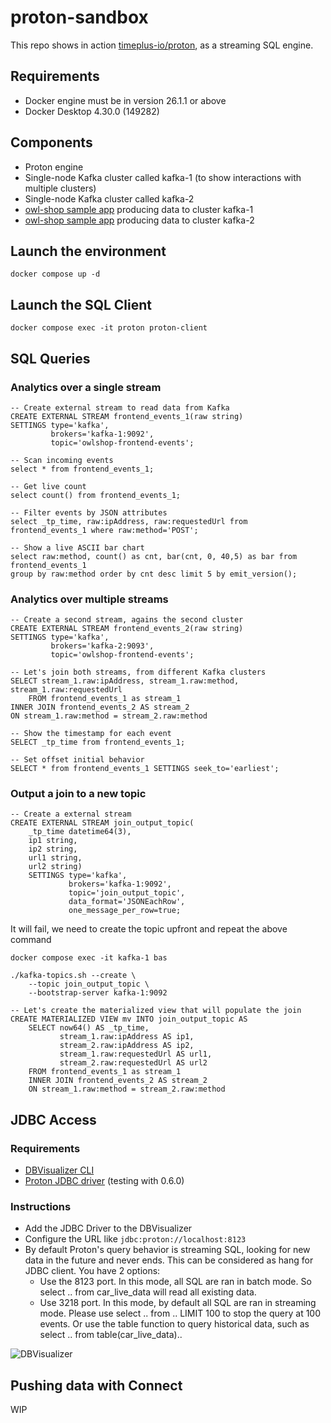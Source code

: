 # proton-sandbox

This repo shows in action [timeplus-io/proton](https://github.com/timeplus-io/proton), as a streaming SQL engine.

## Requirements

- Docker engine must be in version 26.1.1 or above
- Docker Desktop 4.30.0 (149282)

## Components

- Proton engine
- Single-node Kafka cluster called kafka-1 (to show interactions with multiple clusters)
- Single-node Kafka cluster called kafka-2
- [owl-shop sample app](https://github.com/cloudhut/owl-shop) producing data to cluster kafka-1
- [owl-shop sample app](https://github.com/cloudhut/owl-shop) producing data to cluster kafka-2


## Launch the environment
```
docker compose up -d
```


## Launch the SQL Client
```
docker compose exec -it proton proton-client
```


## SQL Queries

### Analytics over a single stream

```
-- Create external stream to read data from Kafka
CREATE EXTERNAL STREAM frontend_events_1(raw string)
SETTINGS type='kafka', 
         brokers='kafka-1:9092',
         topic='owlshop-frontend-events';
```

```
-- Scan incoming events
select * from frontend_events_1;
```

```
-- Get live count
select count() from frontend_events_1;
```

```
-- Filter events by JSON attributes
select _tp_time, raw:ipAddress, raw:requestedUrl from frontend_events_1 where raw:method='POST';
```

```
-- Show a live ASCII bar chart
select raw:method, count() as cnt, bar(cnt, 0, 40,5) as bar from frontend_events_1
group by raw:method order by cnt desc limit 5 by emit_version();
```


### Analytics over multiple streams

```
-- Create a second stream, agains the second cluster
CREATE EXTERNAL STREAM frontend_events_2(raw string)
SETTINGS type='kafka', 
         brokers='kafka-2:9093',
         topic='owlshop-frontend-events';
```

```
-- Let's join both streams, from different Kafka clusters
SELECT stream_1.raw:ipAddress, stream_1.raw:method, stream_1.raw:requestedUrl 
    FROM frontend_events_1 as stream_1
INNER JOIN frontend_events_2 AS stream_2
ON stream_1.raw:method = stream_2.raw:method
```

```
-- Show the timestamp for each event
SELECT _tp_time from frontend_events_1;
```

```
-- Set offset initial behavior 
SELECT * from frontend_events_1 SETTINGS seek_to='earliest';
```

### Output a join to a new topic

```
-- Create a external stream
CREATE EXTERNAL STREAM join_output_topic(
    _tp_time datetime64(3), 
    ip1 string, 
    ip2 string,
    url1 string, 
    url2 string)
    SETTINGS type='kafka', 
             brokers='kafka-1:9092', 
             topic='join_output_topic', 
             data_format='JSONEachRow',
             one_message_per_row=true;
```

It will fail, we need to create the topic upfront and repeat the 
above command

```
docker compose exec -it kafka-1 bas
```

```
./kafka-topics.sh --create \
    --topic join_output_topic \
    --bootstrap-server kafka-1:9092
```

```
-- Let's create the materialized view that will populate the join
CREATE MATERIALIZED VIEW mv INTO join_output_topic AS 
    SELECT now64() AS _tp_time, 
           stream_1.raw:ipAddress AS ip1,
           stream_2.raw:ipAddress AS ip2,
           stream_1.raw:requestedUrl AS url1,
           stream_2.raw:requestedUrl AS url2
    FROM frontend_events_1 as stream_1
    INNER JOIN frontend_events_2 AS stream_2
    ON stream_1.raw:method = stream_2.raw:method
```

## JDBC Access

### Requirements

- [DBVisualizer CLI](https://www.dbvis.com/download/)
- [Proton JDBC driver](https://github.com/timeplus-io/proton-java-driver/releases) (testing with 0.6.0)

### Instructions

- Add the JDBC Driver to the DBVisualizer
- Configure the URL like `jdbc:proton://localhost:8123`
- By default Proton's query behavior is streaming SQL, looking for new data in the 
  future and never ends. This can be considered as hang for JDBC client. You have 2 options:
    - Use the 8123 port. In this mode, all SQL are ran in batch mode. So select .. from car_live_data will read all existing data.
    - Use 3218 port. In this mode, by default all SQL are ran in streaming mode. Please use select .. from .. LIMIT 100 to stop the query at 100 events. Or use the table function to query historical data, such as select .. from table(car_live_data)..

![DBVisualizer]([https://github.com/3936d4f3-dd6c-436c-b5ed-779d2575fb6c])


## Pushing data with Connect

WIP

